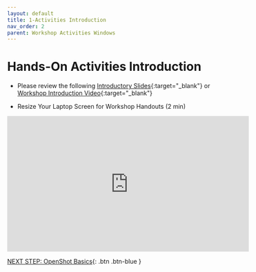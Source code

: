 ```yaml
---
layout: default
title: 1-Activities Introduction
nav_order: 2
parent: Workshop Activities Windows
---
```

# Hands-On Activities Introduction

- Please review the following [Introductory Slides](http://bit.ly/dsc-imovie-openshot){:target="_blank"} or [Workshop Introduction Video](https://bit.ly/3tYWPv1){:target="_blank"}

- Resize Your Laptop Screen for Workshop Handouts (2 min)
<iframe width="560" height="315" src="https://www.youtube.com/embed/Igk5hZUfzN0" title="YouTube video player" frameborder="0" allow="accelerometer; autoplay; clipboard-write; encrypted-media; gyroscope; picture-in-picture" allowfullscreen></iframe>

[NEXT STEP: OpenShot Basics](imovie-basics.html){: .btn .btn-blue }
